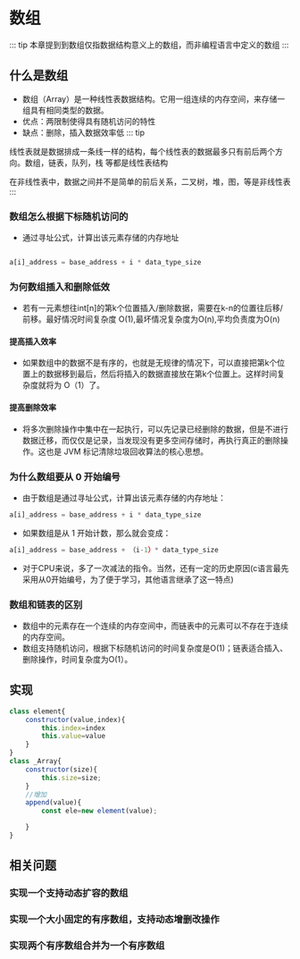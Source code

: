 
# 数组


::: tip
本章提到到数组仅指数据结构意义上的数组，而非编程语言中定义的数组
:::

## 什么是数组

- 数组（Array）是一种线性表数据结构。它用一组连续的内存空间，来存储一组具有相同类型的数据。
- 优点：两限制使得具有随机访问的特性
- 缺点：删除，插入数据效率低
::: tip

线性表就是数据排成一条线一样的结构，每个线性表的数据最多只有前后两个方向。数组，链表，队列，栈 等都是线性表结构  

在非线性表中，数据之间并不是简单的前后关系，二叉树，堆，图，等是非线性表
:::

### 数组怎么根据下标随机访问的

- 通过寻址公式，计算出该元素存储的内存地址

``` js

a[i]_address = base_address + i * data_type_size

```

### 为何数组插入和删除低效

- 若有一元素想往int[n]的第k个位置插入/删除数据，需要在k-n的位置往后移/前移。最好情况时间复杂度 O(1),最坏情况复杂度为O(n),平均负责度为O(n)

#### 提高插入效率

- 如果数组中的数据不是有序的，也就是无规律的情况下，可以直接把第k个位置上的数据移到最后，然后将插入的数据直接放在第k个位置上。这样时间复杂度就将为 O（1）了。 

#### 提高删除效率

- 将多次删除操作中集中在一起执行，可以先记录已经删除的数据，但是不进行数据迁移，而仅仅是记录，当发现没有更多空间存储时，再执行真正的删除操作。这也是 JVM 标记清除垃圾回收算法的核心思想。

### 为什么数组要从 0 开始编号

- 由于数组是通过寻址公式，计算出该元素存储的内存地址：

```js
a[i]_address = base_address + i * data_type_size
```
- 如果数组是从 1 开始计数，那么就会变成：
```js
a[i]_address = base_address + （i-1）* data_type_size
```

- 对于CPU来说，多了一次减法的指令。当然，还有一定的历史原因(c语言最先采用从0开始编号，为了便于学习，其他语言继承了这一特点)

### 数组和链表的区别
- 数组中的元素存在一个连续的内存空间中，而链表中的元素可以不存在于连续的内存空间。
- 数组支持随机访问，根据下标随机访问的时间复杂度是O(1)；链表适合插入、删除操作，时间复杂度为O(1）。

## 实现
```js
class element{
    constructor(value,index){
        this.index=index
        this.value=value
    }
}
class _Array{
    constructor(size){
        this.size=size;
    }
    //增加
    append(value){
        const ele=new element(value);

    }
}

```
## 相关问题
### 实现一个支持动态扩容的数组
### 实现一个大小固定的有序数组，支持动态增删改操作
### 实现两个有序数组合并为一个有序数组